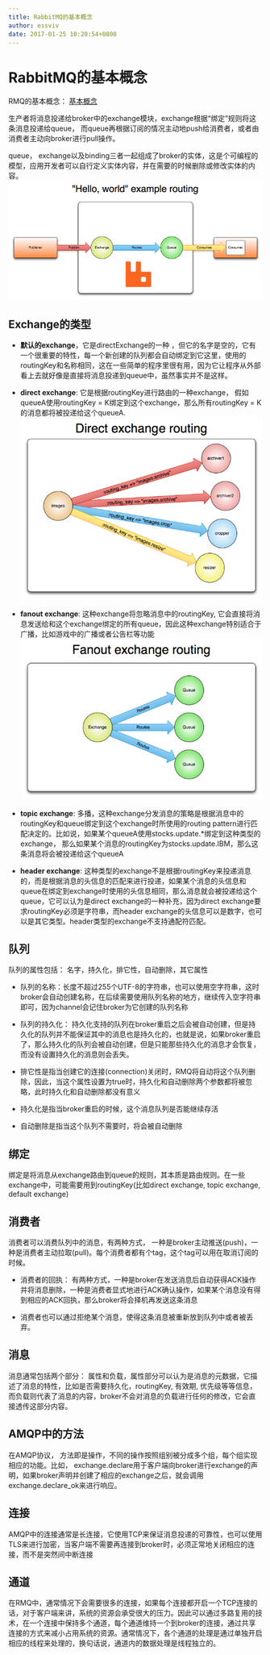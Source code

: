 ```yaml
---
title: RabbitMQ的基本概念
author: essviv
date: 2017-01-25 10:20:54+0800
---
```


# RabbitMQ的基本概念

RMQ的基本概念： [基本概念](http://www.rabbitmq.com/tutorials/amqp-concepts.html)

生产者将消息投递给broker中的exchange模块，exchange根据“绑定”规则将这条消息投递给queue， 而queue再根据订阅的情况主动地push给消费者，或者由消费者主动向broker进行pull操作。

queue， exchange以及binding三者一起组成了broker的实体，这是个可编程的模型，应用开发者可以自行定义实体内容，并在需要的时候删除或修改实体的内容。
![rabbitmq-routing](https://github.com/Essviv/images/blob/master/rabbitmq-routing.png?raw=true)

## Exchange的类型
* **默认的exchange**，它是directExchange的一种 ，但它的名字是空的，它有一个很重要的特性，每一个新创建的队列都会自动绑定到它这里，使用的routingKey和名称相同，这在一些简单的程序里很有用，因为它让程序从外部看上去就好像是直接将消息投递到queue中，虽然事实并不是这样。

* **direct exchange**: 它是根据routingKey进行路由的一种exchange， 假如queueA使用routingKey = K绑定到这个exchange，那么所有routingKey = K的消息都将被投递给这个queueA.
![rabbitmq-direct-exchange](https://github.com/Essviv/images/blob/master/rabbitmq-direct.png?raw=true)

* **fanout exchange**: 这种exchange将忽略消息中的routingKey, 它会直接将消息发送给和这个exchange绑定的所有queue，因此这种exchange特别适合于广播，比如游戏中的广播或者公告栏等功能
![rabbitmq-fanout-exchange](https://github.com/Essviv/images/blob/master/rabbitmq-fanout.png?raw=true)

* **topic exchange**: 多播，这种exchange分发消息的策略是根据消息中的routingKey和queue绑定到这个exchange时所使用的routing pattern进行匹配决定的。比如说，如果某个queueA使用stocks.update.*绑定到这种类型的exchange， 那么如果某个消息的routingKey为stocks.update.IBM，那么这条消息将会被投递给这个queueA

* **header exchange**: 这种类型的exchange不是根据routingKey来投递消息的，而是根据消息的头信息的匹配来进行投递，如果某个消息的头信息和queue在绑定到exchange时使用的头信息相同，那么消息就会被投递给这个queue，它可以认为是direct exchange的一种补充，因为direct exchange要求routingKey必须是字符串，而header exchange的头信息可以是数字，也可以是其它类型。header类型的exchange不支持通配符匹配。
 
## 队列 
队列的属性包括： 名字，持久化，排它性，自动删除，其它属性

* 队列的名称：长度不超过255个UTF-8的字符串，也可以使用空字符串，这时broker会自动创建名称，在后续需要使用队列名称的地方，继续传入空字符串即可，因为channel会记住broker为它创建的队列名称

* 队列的持久化： 持久化支持的队列在broker重启之后会被自动创建，但是持久化的队列并不能保证其中的消息也是持久化的，也就是说，如果broker重启了，那么持久化的队列会被自动创建，但是只能那些持久化的消息才会恢复，而没有设置持久化的消息则会丢失。

* 排它性是指当创建它的连接(connection)关闭时，RMQ将自动将这个队列删除，因此，当这个属性设置为true时，持久化和自动删除两个参数都将被忽略，此时持久化和自动删除都没有意义

* 持久化是指当broker重启的时候，这个消息队列是否能继续存活

* 自动删除是指当这个队列不需要时，将会被自动删除

## 绑定
绑定是将消息从exchange路由到queue的规则，其本质是路由规则。在一些exchange中，可能需要用到routingKey(比如direct exchange, topic exchange, default exchange)

## 消费者
消费者可以消费队列中的消息，有两种方式， 一种是broker主动推送(push)，一种是消费者主动拉取(pull)。每个消费者都有个tag，这个tag可以用在取消订阅的时候。

* 消费者的回执： 有两种方式，一种是broker在发送消息后自动获得ACK操作并将消息删除，一种是消费者显式地进行ACK确认操作，如果某个消息没有得到相应的ACK回执，那么broker将会择机再发送这条消息

* 消费者也可以通过拒绝某个消息，使得这条消息被重新放到队列中或者被丢弃。

## 消息
消息通常包括两个部分： 属性和负载，属性部分可以认为是消息的元数据，它描述了消息的特性，比如是否需要持久化，routingKey, 有效期, 优先级等等信息，而负载则代表了消息的内容，broker不会对消息的负载进行任何的修改，它会直接透传这部分内容。

## AMQP中的方法
在AMQP协议， 方法即是操作，不同的操作按照组别被分成多个组，每个组实现相应的功能。比如， exchange.declare用于客户端向broker进行exchange的声明，如果broker声明并创建了相应的exchange之后，就会调用exchange.declare_ok来进行响应。

## 连接
AMQP中的连接通常是长连接，它使用TCP来保证消息投递的可靠性，也可以使用TLS来进行加密，当客户端不需要再连接到broker时，必须正常地关闭相应的连接，而不是突然间中断连接

## 通道
在RMQ中，通常情况下会需要很多的连接，如果每个连接都开启一个TCP连接的话，对于客户端来讲，系统的资源会承受很大的压力。因此可以通过多路复用的技术，在一个连接中保持多个通道，每个通道维持一个到broker的连接，通过共享连接的方式来减小占用系统的资源。通常情况下，各个通道的处理是通过单独开启相应的线程来处理的，换句话说，通道内的数据处理是线程独立的。